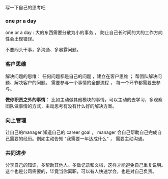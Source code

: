 
写一下自己的思考吧

### one pr a day

one pr a day : 大的东西需要分散为小的事务 ， 防止自己长时间的大的工作方向性会出现错误。

不要闷头干事，多沟通、多暴露问题。

### 客户思维

解决问题的思维： 任何问题都是自己的问题 ，建立在客户思维 ； 帮团队解决问题、解决客户的问题。 需要参与一个事情的全部流程 ， 每一个环节都需要去参与。

**做你职责之外的事情**： 比如主动做其他模块的事情，可以主动的去学习，多观察团队做事情的方式，主动思考有没有什么好的解决方案。


### 向上管理

让自己的manager 知道自己的 career goal  ， manager 会自己帮助自己完成自己需要的经历。例如主动告知 "我需要一年达成什么" ， 需要主动沟通。


### 共同进步

分享自己的知识，多帮助其他人。多做记录和文档，这样才能避免自己重复说明。这个也是公司需要的，毕竟当你离职，可以有人快速学会，也是对自己负责。
